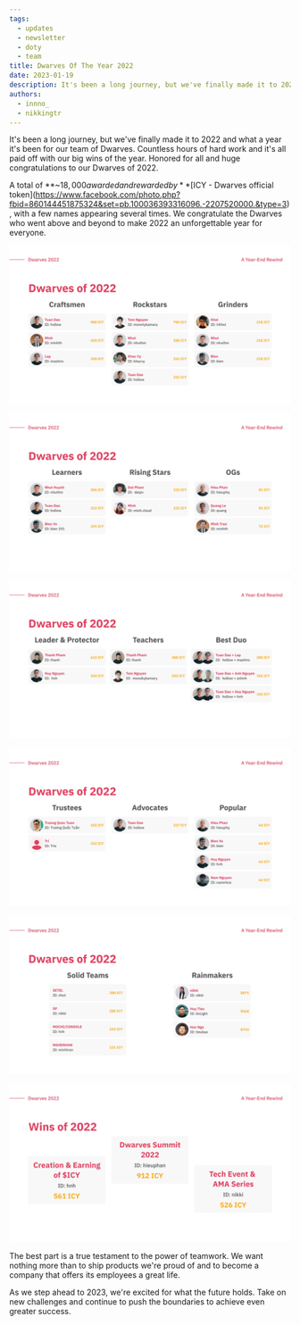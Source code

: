 ```yaml
---
tags: 
  - updates
  - newsletter
  - doty
  - team
title: Dwarves Of The Year 2022 
date: 2023-01-19
description: It's been a long journey, but we've finally made it to 2022 and what a year it's been for our team of Dwarves. Countless hours of hard work and it's all paid off with our big wins of the year. Honored for all and huge congratulations for our Dwarves of 2022.
authors: 
  - innno_
  - nikkingtr
---
```


It's been a long journey, but we've finally made it to 2022 and what a year it's been for our team of Dwarves. Countless hours of hard work and it's all paid off with our big wins of the year. Honored for all and huge congratulations to our Dwarves of 2022.

A total of **~$18,000 awarded and rewarded by** [$ICY - Dwarves official token](https://www.facebook.com/photo.php?fbid=860144451875324&set=pb.100036393316096.-2207520000.&type=3), with a few names appearing several times. We congratulate the Dwarves who went above and beyond to make 2022 an unforgettable year for everyone.

![doty](assets/2022-dwarves-of-the-year-1.webp)

![doty2](assets/2022-dwarves-of-the-year-2.webp)

![doty3](assets/2022-dwarves-of-the-year-3.webp)

![doty4](assets/2022-dwarves-of-the-year-4.webp)

![doty5](assets/2022-dwarves-of-the-year-5.webp)

![doty6](assets/2022-dwarves-of-the-year-6.webp)

The best part is a true testament to the power of teamwork. We want nothing more than to ship products we're proud of and to become a company that offers its employees a great life.

As we step ahead to 2023, we're excited for what the future holds. Take on new challenges and continue to push the boundaries to achieve even greater success.
